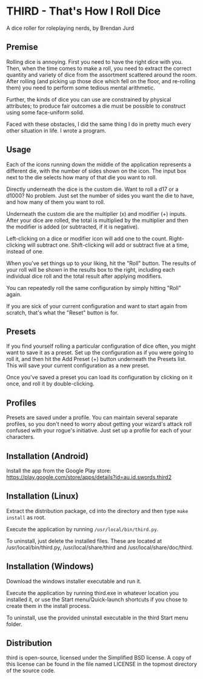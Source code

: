 THIRD - That's How I Roll Dice
======

A dice roller for roleplaying nerds, by Brendan Jurd

Premise
------

Rolling dice is annoying.  First you need to have the right dice with you.
Then, when the time comes to make a roll, you need to extract the correct
quantity and variety of dice from the assortment scattered around the room.
After rolling (and picking up those dice which fell on the floor, and
re-rolling them) you need to perform some tedious mental arithmetic.

Further, the kinds of dice you can use are constrained by physical attributes;
to produce fair outcomes a die must be possible to construct using some
face-uniform solid.

Faced with these obstacles, I did the same thing I do in pretty much every
other situation in life.  I wrote a program.

Usage
------

Each of the icons running down the middle of the application represents a
different die, with the number of sides shown on the icon.  The input box next
to the die selects how many of that die you want to roll.

Directly underneath the dice is the custom die.  Want to roll a d17 or a d1000?
No problem.  Just set the number of sides you want the die to have, and how
many of them you want to roll.

Underneath the custom die are the multiplier (x) and modifier (+) inputs.
After your dice are rolled, the total is multiplied by the multiplier and then
the modifier is added (or subtracted, if it is negative).

Left-clicking on a dice or modifier icon will add one to the count.
Right-clicking will subtract one.  Shift-clicking will add or subtract five at
a time, instead of one.

When you've set things up to your liking, hit the "Roll" button.  The results
of your roll will be shown in the results box to the right, including each
individual dice roll and the total result after applying modifiers.

You can repeatedly roll the same configuration by simply hitting "Roll" again.

If you are sick of your current configuration and want to start again from
scratch, that's what the "Reset" button is for.

Presets
------

If you find yourself rolling a particular configuration of dice often, you
might want to save it as a preset.  Set up the configuration as if you were
going to roll it, and then hit the Add Preset (+) button underneath the Presets
list.  This will save your current configuration as a new preset.

Once you've saved a preset you can load its configuration by clicking on it
once, and roll it by double-clicking.

Profiles
------

Presets are saved under a profile.  You can maintain several separate profiles,
so you don't need to worry about getting your wizard's attack roll confused
with your rogue's initiative.  Just set up a profile for each of your
characters.

Installation (Android)
------

Install the app from the Google Play store:
https://play.google.com/store/apps/details?id=au.id.swords.third2

Installation (Linux)
------

Extract the distribution package, cd into the directory and then type `make
install` as root.

Execute the application by running `/usr/local/bin/third.py`.

To uninstall, just delete the installed files.  These are located at
/usr/local/bin/third.py, /usr/local/share/third and /usr/local/share/doc/third.

Installation (Windows)
------

Download the windows installer executable and run it.

Execute the application by running third.exe in whatever location you installed
it, or use the Start menu/Quick-launch shortcuts if you chose to create them in
the install process.

To uninstall, use the provided uninstall executable in the third Start menu
folder.

Distribution
------

third is open-source, licensed under the Simplified BSD license.  A copy of
this license can be found in the file named LICENSE in the topmost directory of
the source code.
